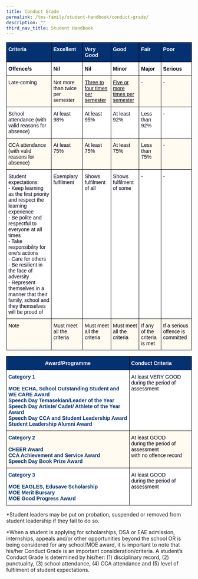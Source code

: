```yaml
---
title: Conduct Grade
permalink: /tms-family/student-handbook/conduct-grade/
description: ""
third_nav_title: Student Handbook
---
```

<style type="text/css">
.tg  {border-collapse:collapse;border-spacing:0;}
.tg td{border-color:black;border-style:solid;border-width:1px;font-family:Arial, sans-serif;font-size:14px;
  overflow:hidden;padding:10px 5px;word-break:normal;}
.tg th{border-color:black;border-style:solid;border-width:1px;font-family:Arial, sans-serif;font-size:14px;
  font-weight:normal;overflow:hidden;padding:10px 5px;word-break:normal;}
.tg .tg-2wh9{background-color:#FFF;color:#020014;text-align:left;vertical-align:top}
.tg .tg-ag5b{background-color:#FFFBF0;color:#020014;text-align:left;text-decoration:underline;vertical-align:top}
.tg .tg-j9i1{background-color:#033172;color:#FFF;font-weight:bold;text-align:left;vertical-align:top}
.tg .tg-muaq{background-color:#FFF;color:#020014;font-weight:bold;text-align:left;vertical-align:top}
.tg .tg-pc3f{background-color:#FFFBF0;color:#020014;text-align:left;vertical-align:top}
</style>
<table class="tg">
<thead>
  <tr>
    <th class="tg-j9i1">Criteria</th>
    <th class="tg-j9i1">Excellent</th>
    <th class="tg-j9i1">Very Good</th>
    <th class="tg-j9i1">Good</th>
    <th class="tg-j9i1">Fair</th>
    <th class="tg-j9i1">Poor</th>
  </tr>
</thead>
<tbody>
  <tr>
    <td class="tg-muaq">Offence/s</td>
    <td class="tg-muaq">Nil</td>
    <td class="tg-muaq">Nil</td>
    <td class="tg-muaq">Minor</td>
    <td class="tg-muaq">Major</td>
    <td class="tg-muaq">Serious</td>
  </tr>
  <tr>
    <td class="tg-pc3f">Late-coming</td>
    <td class="tg-pc3f">Not more than twice per semester</td>
    <td class="tg-ag5b">Three to four times per semester</td>
    <td class="tg-ag5b">Five or more times per semester</td>
    <td class="tg-pc3f"><span style="color:#020014">-</span></td>
    <td class="tg-pc3f">-</td>
  </tr>
  <tr>
    <td class="tg-2wh9">School attendance (with valid reasons for absence)</td>
    <td class="tg-2wh9">At least 98%</td>
    <td class="tg-2wh9">At least 95%</td>
    <td class="tg-2wh9">At least 92%</td>
    <td class="tg-2wh9">Less than 92%</td>
    <td class="tg-2wh9">-</td>
  </tr>
  <tr>
    <td class="tg-pc3f">CCA attendance (with valid reasons for absence)</td>
    <td class="tg-pc3f">At least 75%</td>
    <td class="tg-pc3f">At least 75%</td>
    <td class="tg-pc3f">At least 75%</td>
    <td class="tg-pc3f">Less than 75%</td>
    <td class="tg-pc3f">-</td>
  </tr>
  <tr>
    <td class="tg-2wh9">Student expectations:<br>- Keep learning as the first priority and respect the learning experience<br>- Be polite and respectful to everyone at all times<br>- Take responsibility for one’s actions<br>- Care for others<br>- Be resilient in the face of adversity<br>- Represent themselves in a manner that their family, school and they themselves will be proud of</td>
    <td class="tg-2wh9">Exemplary fulfilment</td>
    <td class="tg-2wh9">Shows fulfilment of all</td>
    <td class="tg-2wh9">Shows fulfilment of some</td>
    <td class="tg-2wh9">-</td>
    <td class="tg-2wh9">-</td>
  </tr>
  <tr>
    <td class="tg-pc3f">Note</td>
    <td class="tg-pc3f">Must meet all the criteria</td>
    <td class="tg-pc3f">Must meet all the criteria</td>
    <td class="tg-pc3f">Must meet all the criteria</td>
    <td class="tg-pc3f">If any of the criteria is met</td>
    <td class="tg-pc3f">If a serious offence is committed</td>
  </tr>
</tbody>
</table>

<style type="text/css">
.tg  {border-collapse:collapse;border-spacing:0;}
.tg td{border-color:black;border-style:solid;border-width:1px;font-family:Arial, sans-serif;font-size:14px;
  overflow:hidden;padding:10px 5px;word-break:normal;}
.tg th{border-color:black;border-style:solid;border-width:1px;font-family:Arial, sans-serif;font-size:14px;
  font-weight:normal;overflow:hidden;padding:10px 5px;word-break:normal;}
.tg .tg-psm1{background-color:#033172;color:#FFF;font-weight:bold;text-align:center;vertical-align:top}
.tg .tg-2wh9{background-color:#FFF;color:#020014;text-align:left;vertical-align:top}
.tg .tg-j9i1{background-color:#033172;color:#FFF;font-weight:bold;text-align:left;vertical-align:top}
.tg .tg-157d{background-color:#FFF;color:#033172;font-weight:bold;text-align:left;vertical-align:top}
.tg .tg-o1dv{background-color:#FFFBF0;color:#033172;font-weight:bold;text-align:left;vertical-align:top}
.tg .tg-pc3f{background-color:#FFFBF0;color:#020014;text-align:left;vertical-align:top}
</style>
<table class="tg">
<thead>
  <tr>
    <th class="tg-psm1">Award/Programme</th>
    <th class="tg-j9i1">Conduct Criteria</th>
  </tr>
</thead>
<tbody>
  <tr>
    <td class="tg-157d">Category 1<br><br>MOE ECHA, School Outstanding Student and WE CARE Award<br>Speech Day Temasekian/Leader of the Year<br>Speech Day Artiste/ Cadet/ Athlete of the Year Award<br>Speech Day CCA and Student Leadership Award<br>Student Leadership Alumni Award<br></td>
    <td class="tg-2wh9">At least VERY GOOD<br>during the period of assessment</td>
  </tr>
  <tr>
    <td class="tg-o1dv">Category 2<br><br>CHEER Award<br>CCA Achievement and Service Award<br>Speech Day Book Prize Award<br></td>
    <td class="tg-pc3f">At least GOOD<br>during the period of assessment<br>with no offence record</td>
  </tr>
  <tr>
    <td class="tg-157d">Category 3<br><br>MOE EAGLES, Edusave Scholarship<br>MOE Merit Bursary<br>MOE Good Progress Award<br></td>
    <td class="tg-2wh9">At least GOOD<br>during the period of assessment</td>
  </tr>
</tbody>
</table>

*Student leaders may be put on probation, suspended or removed from student leadership if they fail to do so.


*When a student is applying for scholarships, DSA or EAE admission, internships, appeals and/or other opportunities beyond the school OR is being considered for any school/MOE award, it is important to note that his/her Conduct Grade is an important consideration/criteria. A student’s Conduct Grade is determined by his/her: (1) disciplinary record, (2) punctuality, (3) school attendance, (4) CCA attendance and (5) level of fulfilment of student expectations.